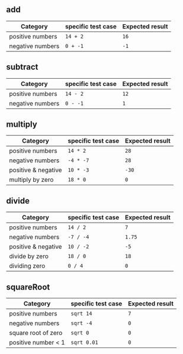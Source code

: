 ## add
| Category | specific test case| Expected result
|---|---|---|
|positive numbers | `14 + 2` | `16` |
|negative numbers | `0 + -1` | `-1` |


## subtract
| Category | specific test case| Expected result
|---|---|---|
|positive numbers | `14 - 2` | `12` |
|negative numbers | `0 - -1` | `1` |


## multiply
| Category | specific test case| Expected result
|---|---|---|
|positive numbers | `14 * 2` | `28` |
|negative numbers | `-4 * -7` | `28` |
|positive & negative | `10 * -3` | `-30` |
|multiply by zero | `18 * 0` | `0` |

## divide
| Category | specific test case| Expected result
|---|---|---|
|positive numbers | `14 / 2` | `7` |
|negative numbers | `-7 / -4` | `1.75` |
|positive & negative | `10 / -2` | `-5` |
|divide by zero | `18 / 0` | `18` |
|dividing zero | `0 / 4` | `0` |

## squareRoot
| Category | specific test case| Expected result
|---|---|---|
|positive numbers | `sqrt 14` | `7` |
|negative numbers | `sqrt -4` | `0` |
|square root of zero | `sqrt 0` | `0` |
|positive number < 1 | `sqrt 0.01` | `0` |